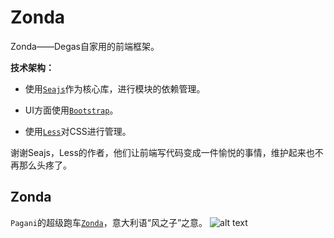 Zonda
=====

Zonda——Degas自家用的前端框架。

**技术架构：**

- 使用[`Seajs`](http://seajs.org/docs/#intro)作为核心库，进行模块的依赖管理。

- UI方面使用[`Bootstrap`](http://twitter.github.com/bootstrap/index.html)。

- 使用[`Less`](http://lesscss.org/)对CSS进行管理。

谢谢Seajs，Less的作者，他们让前端写代码变成一件愉悦的事情，维护起来也不再那么头疼了。

## Zonda

`Pagani`的超级跑车[`Zonda`](http://www.pagani.com/zonda/default.aspx)，意大利语“风之子”之意。
![alt text](http://www.widescreenbackgrounds.net/wallpapers/background-widescreen-white-pagani-zonda-wallpapers.jpg 'Zonda')
